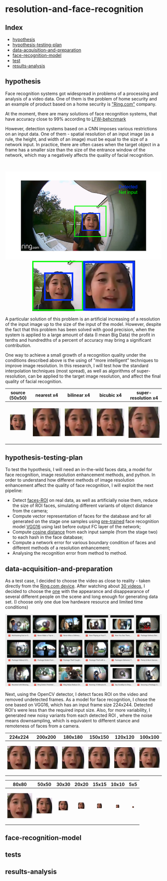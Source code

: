 # resolution-and-face-recognition

## Index

* [hypothesis](#hypothesis)
* [hypothesis-testing-plan](#hypothesis-testing-plan)
* [data-acquisition-and-preparation](#data-acquisition-and-preparation)
* [face-recognition-model](#face-recognition-model)
* [test](#tests)
* [results-analysis](#results-analysis)

## hypothesis
Face recognition systems got widespread in problems of a processing and analysis of a video data. One of them is the problem of home security and an example of product based on a home security is ["Ring.com"](https://ring.com) company.

At the moment, there are many solutions of face recognition systems, that have accuracy close to 99% according to [LFW-behcnmark](http://vis-www.cs.umass.edu/lfw/results.html)

However, detection systems based on a CNN imposes various restrictions on an input data. One of them - spatial resolution of an input image (as a rule, the height, and width of an image) must be equal to the size of a network input. In practice, there are often cases when the target object in a frame has a smaller size than the size of the entrance window of the network, which may a negatively affects the quality of facial recognition.

<br/>
<p align="center">
  <img src="https://github.com/denis-r4/resolution-and-face-recognition/blob/master/media/hypothesis.png">
  <img src="https://github.com/denis-r4/resolution-and-face-recognition/blob/master/media/face_3.png">
</p>

A particular solution of this problem is an artificial increasing of a resolution of the input image up to the size of the input of the model. However, despite the fact that this problem has been solved with good precision, when the system is applied to a large amount of data (I mean Big Data) the profit in tenths and hundredths of a percent of accuracy may bring a significant contribution.

One way to achieve a small growth of a recognition quality under the conditions described above is the using of "more intelligent" techniques to improve image resolution. In this research, I will test how the standard interpolation techniques (most spread), as well as algorithms of super-resolution, can be applied to the target image resolution, and affect the final quality of facial recognition.  

|   source (50x50)   |   nearest x4  |   bilinear x4   |   bicubic x4   |   super-resolution x4   |
|   -------------------   |:------:|:------:|:------:|:------:|
|   <p align="center"> <img src="https://github.com/denis-r4/resolution-and-face-recognition/blob/master/media/resize_examples/source_50x50.png"> </p>   |   <p align="center"> <img src="https://github.com/denis-r4/resolution-and-face-recognition/blob/master/media/resize_examples/nearest.png"> </p>   |   <p align="center"> <img src="https://github.com/denis-r4/resolution-and-face-recognition/blob/master/media/resize_examples/bilinear.png"> </p>   |   <p align="center"> <img src="https://github.com/denis-r4/resolution-and-face-recognition/blob/master/media/resize_examples/cubic.png"> </p>   |   <p align="center"> <img src="https://github.com/denis-r4/resolution-and-face-recognition/blob/master/media/resize_examples/super-resolution.png"> </p>   |



## hypothesis-testing-plan
To test the hypothesis, I will need an in-the-wild faces data, a model for face recognition, image resolution enhancement methods, and python.
In order to understand how different methods of image resolution enhancement affect the quality of face recognition, I will exploit the next pipeline:

* Detect [faces-ROI](https://github.com/denis-r4/resolution-and-face-recognition/blob/master/notebooks/face_detector.ipynb) on real data, as well as artificially noise them, reduce the size of ROI faces, simulating different variants of object distance from the camera;
* Compute vector representation of faces for the database and for all generated on the stage one samples using [pre-trained](http://www.robots.ox.ac.uk/~vgg/software/vgg_face) face recognition model [VGG16](https://github.com/denis-r4/resolution-and-face-recognition/blob/master/notebooks/vgg.py) using last before output FC layer of the network;
* Compute [cosine distance](https://github.com/denis-r4/resolution-and-face-recognition/blob/master/notebooks/compute_cos_distance.ipynb) from each input sample (from the stage two)  to each hash in the face database;
* Compute a network error for various boundary condition of faces and different methods of a resolution enhancement;
* Analysing the recognition error from method to method.


## data-acquisition-and-preparation

As a test case, I decided to choose the video as close to reality - taken directly from the [Ring.com device](https://ring.com/videodoorbells). After watching about [30 videos](https://www.youtube.com/channel/UCSDG3M0e2mGX9_qtHEtzj2Q/videos), I decided to choose the [one](https://www.youtube.com/watch?v=zwUeS_sXJcY) with the appearance and disappearance of several different people on the scene and long enough for generating data set. (I choose only one due low hardware resource and limited time conditions)

<p align="center">
  <img src="https://github.com/denis-r4/resolution-and-face-recognition/blob/master/media/data.png">
</p>

Next, using the OpenCV detector, I detect faces ROI on the video and removed undetected frames. 
As a model for face recognition, I chose the one based on VGG16, which has an input frame size 224x244. Detected ROI's were less than the required input size. Also, for more variability, I generated new noisy variants from each detected ROI , where the noise means downsampling, which is equivalent to different stance and remoteness of faces from a camera. 

224x224   |   200x200   |   180x180   |   150x150   |   120x120   |   100x100    
-------   |   -------   |   -------   |   -------   |   -------   |   -------
   <p align="center"> <img src="https://github.com/denis-r4/resolution-and-face-recognition/blob/master/media/resize_examples/224.png"> </p>   |   <p align="center"> <img src="https://github.com/denis-r4/resolution-and-face-recognition/blob/master/media/resize_examples/200.png"> </p>   |   <p align="center"> <img src="https://github.com/denis-r4/resolution-and-face-recognition/blob/master/media/resize_examples/180.png"> </p>   |   <p align="center"> <img src="https://github.com/denis-r4/resolution-and-face-recognition/blob/master/media/resize_examples/150.png"> </p>   |   <p align="center"> <img src="https://github.com/denis-r4/resolution-and-face-recognition/blob/master/media/resize_examples/120.png"> </p>   |   <p align="center"> <img src="https://github.com/denis-r4/resolution-and-face-recognition/blob/master/media/resize_examples/100.png"> </p>   

|   80x80   |   50x50   |   30x30   |   20x20   |   15x15   |   10x10   |   5x5   |
|   ------   |:------:|:------:|:------:|:------:|:------:|:------:|
|   <p align="center"> <img src="https://github.com/denis-r4/resolution-and-face-recognition/blob/master/media/resize_examples/80.png"> </p>   |   <p align="center"> <img src="https://github.com/denis-r4/resolution-and-face-recognition/blob/master/media/resize_examples/50.png"> </p>   |   <p align="center"> <img src="https://github.com/denis-r4/resolution-and-face-recognition/blob/master/media/resize_examples/30.png"> </p>   |   <p align="center"> <img src="https://github.com/denis-r4/resolution-and-face-recognition/blob/master/media/resize_examples/20.png"> </p>   |   <p align="center"> <img src="https://github.com/denis-r4/resolution-and-face-recognition/blob/master/media/resize_examples/15.png"> </p>   |   <p align="center"> <img src="https://github.com/denis-r4/resolution-and-face-recognition/blob/master/media/resize_examples/10.png"> </p>   |   <p align="center"> <img src="https://github.com/denis-r4/resolution-and-face-recognition/blob/master/media/resize_examples/5.png"> </p>   |


## face-recognition-model

## tests

## results-analysis
